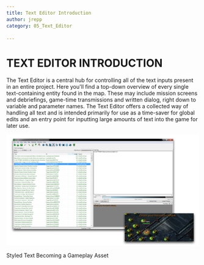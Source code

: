 ```yaml
---
title: Text Editor Introduction
author: jrepp
category: 05_Text_Editor

---
```

TEXT EDITOR INTRODUCTION
========================

The Text Editor is a central hub for controlling all of the text inputs
present in an entire project. Here you'll find a top-down overview of
every single text-containing entity found in the map. These may include
mission screens and debriefings, game-time transmissions and written
dialog, right down to variable and parameter names. The Text Editor
offers a collected way of handling all text and is intended primarily
for use as a time-saver for global edits and an entry point for
inputting large amounts of text into the game for later use.

![Image](./077_Text_Editor_Introduction/image1.png)

Styled Text Becoming a Gameplay Asset
